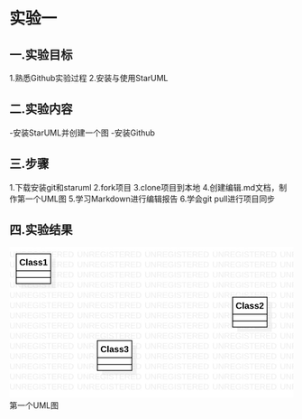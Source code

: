 # 实验一

## 一.实验目标

1.熟悉Github实验过程
2.安装与使用StarUML

## 二.实验内容
 -安装StarUML并创建一个图
 -安装Github

## 三.步骤
1.下载安装git和staruml
2.fork项目
3.clone项目到本地
4.创建编辑.md文档，制作第一个UML图
5.学习Markdown进行编辑报告
6.学会git pull进行项目同步


## 四.实验结果

![第一个UML图](./model_1.jpg)  
第一个UML图
